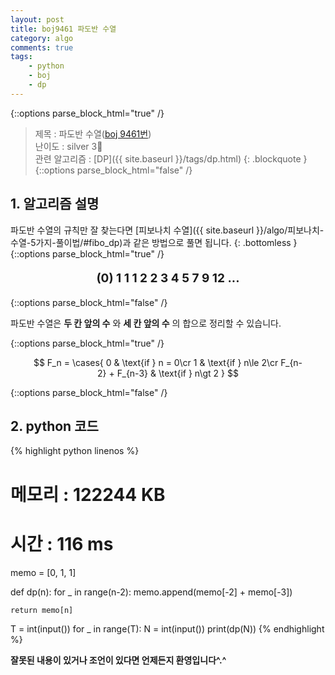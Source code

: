 ```yaml
---
layout: post
title: boj9461 파도반 수열
category: algo
comments: true
tags:
    - python
    - boj
    - dp
---
```

{::options parse_block_html="true" /}
> 제목 : 파도반 수열([boj 9461번](https://www.acmicpc.net/problem/9461)) <br>
> 난이도 : silver 3🥈 <br>
> 관련 알고리즘 : [DP]({{ site.baseurl }}/tags/dp.html)
{: .blockquote }
{::options parse_block_html="false" /}

## 1. 알고리즘 설명
파도반 수열의 규칙만 잘 찾는다면 [피보나치 수열]({{ site.baseurl }}/algo/피보나치-수열-5가지-풀이법/#fibo_dp)과 같은 방법으로 풀면 됩니다.
{: .bottomless }
{::options parse_block_html="true" /}

<div class="warning alert">
<p style="text-align: center; font-size: 19px; font-weight: bolder;">
(0) 1 1 1 2 2 3 4 5 7 9 12 ... 
</p>
</div>
{::options parse_block_html="false" /}

파도반 수열은 __두 칸 앞의 수__ 와 __세 칸 앞의 수__ 의 합으로 정리할 수 있습니다.

{::options parse_block_html="true" /}
<p style="text-align:center; padding:0px 30px;">
$$ F_n = 
\cases{
0  & \text{if } n = 0\cr
1  & \text{if } n\le 2\cr
F_{n-2} + F_{n-3} & \text{if } n\gt 2
} $$
</p>
{::options parse_block_html="false" /}

## 2. python 코드
{% highlight python linenos %}
# 메모리 : 122244 KB
# 시간 : 116 ms

memo = [0, 1, 1]

def dp(n):
    for _ in range(n-2):
        memo.append(memo[-2] + memo[-3])
    
    return memo[n]

T = int(input())
for _ in range(T):
    N = int(input())
    print(dp(N))
{% endhighlight %}


   
__잘못된 내용이 있거나 조언이 있다면 언제든지 환영입니다^.^__